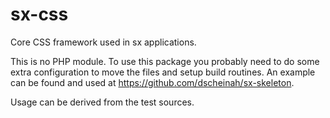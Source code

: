 # sx-css

Core CSS framework used in sx applications.

This is no PHP module. To use this package you probably need to do some extra configuration to move the files and setup build routines. An example can be found and used at https://github.com/dscheinah/sx-skeleton.

Usage can be derived from the test sources.
